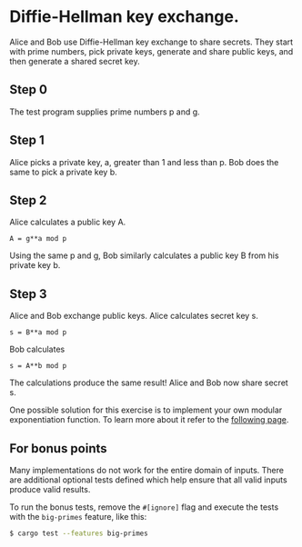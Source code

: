 # Diffie-Hellman key exchange.

Alice and Bob use Diffie-Hellman key exchange to share secrets.  They
start with prime numbers, pick private keys, generate and share public
keys, and then generate a shared secret key.

## Step 0

The test program supplies prime numbers p and g.

## Step 1

Alice picks a private key, a, greater than 1 and less than p.  Bob does
the same to pick a private key b.

## Step 2

Alice calculates a public key A.

    A = g**a mod p

Using the same p and g, Bob similarly calculates a public key B from his
private key b.

## Step 3

Alice and Bob exchange public keys.  Alice calculates secret key s.

    s = B**a mod p

Bob calculates

    s = A**b mod p

The calculations produce the same result!  Alice and Bob now share
secret s.

One possible solution for this exercise is to implement your own modular exponentiation function.
To learn more about it refer to the [following page](https://en.wikipedia.org/wiki/Modular_exponentiation).

## For bonus points

Many implementations do not work for the entire domain of inputs.
There are additional optional tests defined which help ensure that all valid inputs produce valid results.

To run the bonus tests, remove the `#[ignore]` flag and execute the tests with
the `big-primes` feature, like this:

```bash
$ cargo test --features big-primes
```
